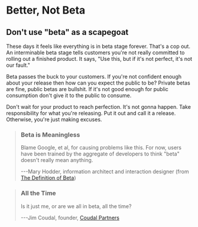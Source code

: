 Better, Not Beta
================

Don't use "beta" as a scapegoat
----------------------------------

These days it feels like everything is in beta stage forever. That's a
cop out. An interminable beta stage tells customers you're not really
committed to rolling out a finished product. It says, "Use this, but if
it's not perfect, it's not our fault."

Beta passes the buck to your customers. If you're not confident enough
about your release then how can you expect the public to be? Private
betas are fine, public betas are bullshit. If it's not good enough for
public consumption don't give it to the public to consume.

Don't wait for your product to reach perfection. It's not gonna
happen. Take responsibility for what you're releasing. Put it out and
call it a release. Otherwise, you're just making excuses.

> ### Beta is Meaningless
> 
> Blame Google, et al, for causing problems like this. For now, users have
> been trained by the aggregate of developers to think "beta" doesn't
> really mean anything.
> 
> ---Mary Hodder, information architect and interaction designer (from [The Definition of Beta](http://napsterization.org/stories/archives/000374.html))

> ### All the Time
> 
> Is it just me, or are we all in beta, all the time?
> 
> ---Jim Coudal, founder, [Coudal Partners](http://www.coudal.com/)